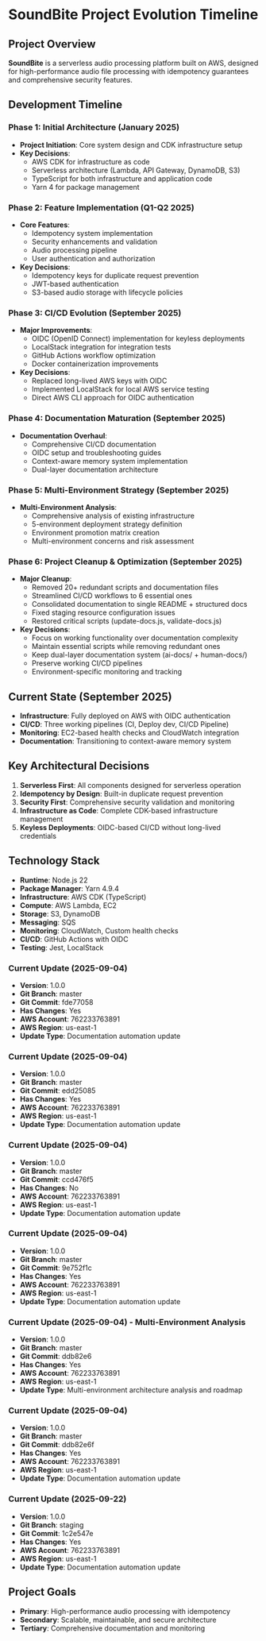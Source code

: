 # SoundBite Project Evolution Timeline

## Project Overview
**SoundBite** is a serverless audio processing platform built on AWS, designed for high-performance audio file processing with idempotency guarantees and comprehensive security features.

## Development Timeline

### Phase 1: Initial Architecture (January 2025)
- **Project Initiation**: Core system design and CDK infrastructure setup
- **Key Decisions**:
  - AWS CDK for infrastructure as code
  - Serverless architecture (Lambda, API Gateway, DynamoDB, S3)
  - TypeScript for both infrastructure and application code
  - Yarn 4 for package management

### Phase 2: Feature Implementation (Q1-Q2 2025)
- **Core Features**:
  - Idempotency system implementation
  - Security enhancements and validation
  - Audio processing pipeline
  - User authentication and authorization
- **Key Decisions**:
  - Idempotency keys for duplicate request prevention
  - JWT-based authentication
  - S3-based audio storage with lifecycle policies

### Phase 3: CI/CD Evolution (September 2025)
- **Major Improvements**:
  - OIDC (OpenID Connect) implementation for keyless deployments
  - LocalStack integration for integration tests
  - GitHub Actions workflow optimization
  - Docker containerization improvements
- **Key Decisions**:
  - Replaced long-lived AWS keys with OIDC
  - Implemented LocalStack for local AWS service testing
  - Direct AWS CLI approach for OIDC authentication

### Phase 4: Documentation Maturation (September 2025)
- **Documentation Overhaul**:
  - Comprehensive CI/CD documentation
  - OIDC setup and troubleshooting guides
  - Context-aware memory system implementation
  - Dual-layer documentation architecture

### Phase 5: Multi-Environment Strategy (September 2025)
- **Multi-Environment Analysis**:
  - Comprehensive analysis of existing infrastructure
  - 5-environment deployment strategy definition
  - Environment promotion matrix creation
  - Multi-environment concerns and risk assessment

### Phase 6: Project Cleanup & Optimization (September 2025)
- **Major Cleanup**:
  - Removed 20+ redundant scripts and documentation files
  - Streamlined CI/CD workflows to 6 essential ones
  - Consolidated documentation to single README + structured docs
  - Fixed staging resource configuration issues
  - Restored critical scripts (update-docs.js, validate-docs.js)
- **Key Decisions**:
  - Focus on working functionality over documentation complexity
  - Maintain essential scripts while removing redundant ones
  - Keep dual-layer documentation system (ai-docs/ + human-docs/)
  - Preserve working CI/CD pipelines
  - Environment-specific monitoring and tracking

## Current State (September 2025)
- **Infrastructure**: Fully deployed on AWS with OIDC authentication
- **CI/CD**: Three working pipelines (CI, Deploy dev, CI/CD Pipeline)
- **Monitoring**: EC2-based health checks and CloudWatch integration
- **Documentation**: Transitioning to context-aware memory system

## Key Architectural Decisions
1. **Serverless First**: All components designed for serverless operation
2. **Idempotency by Design**: Built-in duplicate request prevention
3. **Security First**: Comprehensive security validation and monitoring
4. **Infrastructure as Code**: Complete CDK-based infrastructure management
5. **Keyless Deployments**: OIDC-based CI/CD without long-lived credentials

## Technology Stack
- **Runtime**: Node.js 22
- **Package Manager**: Yarn 4.9.4
- **Infrastructure**: AWS CDK (TypeScript)
- **Compute**: AWS Lambda, EC2
- **Storage**: S3, DynamoDB
- **Messaging**: SQS
- **Monitoring**: CloudWatch, Custom health checks
- **CI/CD**: GitHub Actions with OIDC
- **Testing**: Jest, LocalStack


### Current Update (2025-09-04)
- **Version**: 1.0.0
- **Git Branch**: master
- **Git Commit**: fde77058
- **Has Changes**: Yes
- **AWS Account**: 762233763891
- **AWS Region**: us-east-1
- **Update Type**: Documentation automation update


### Current Update (2025-09-04)
- **Version**: 1.0.0
- **Git Branch**: master
- **Git Commit**: edd25085
- **Has Changes**: Yes
- **AWS Account**: 762233763891
- **AWS Region**: us-east-1
- **Update Type**: Documentation automation update


### Current Update (2025-09-04)
- **Version**: 1.0.0
- **Git Branch**: master
- **Git Commit**: ccd476f5
- **Has Changes**: No
- **AWS Account**: 762233763891
- **AWS Region**: us-east-1
- **Update Type**: Documentation automation update


### Current Update (2025-09-04)
- **Version**: 1.0.0
- **Git Branch**: master
- **Git Commit**: 9e752f1c
- **Has Changes**: Yes
- **AWS Account**: 762233763891
- **AWS Region**: us-east-1
- **Update Type**: Documentation automation update

### Current Update (2025-09-04) - Multi-Environment Analysis
- **Version**: 1.0.0
- **Git Branch**: master
- **Git Commit**: ddb82e6
- **Has Changes**: Yes
- **AWS Account**: 762233763891
- **AWS Region**: us-east-1
- **Update Type**: Multi-environment architecture analysis and roadmap


### Current Update (2025-09-04)
- **Version**: 1.0.0
- **Git Branch**: master
- **Git Commit**: ddb82e6f
- **Has Changes**: Yes
- **AWS Account**: 762233763891
- **AWS Region**: us-east-1
- **Update Type**: Documentation automation update


### Current Update (2025-09-22)
- **Version**: 1.0.0
- **Git Branch**: staging
- **Git Commit**: 1c2e547e
- **Has Changes**: Yes
- **AWS Account**: 762233763891
- **AWS Region**: us-east-1
- **Update Type**: Documentation automation update

## Project Goals
- **Primary**: High-performance audio processing with idempotency
- **Secondary**: Scalable, maintainable, and secure architecture
- **Tertiary**: Comprehensive documentation and monitoring
